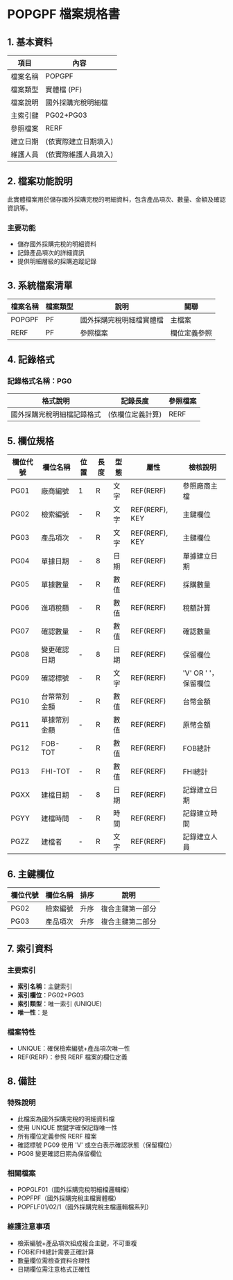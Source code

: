 # POPGPF 檔案規格書

## 1. 基本資料

| 項目 | 內容 |
|------|------|
| 檔案名稱 | POPGPF |
| 檔案類型 | 實體檔 (PF) |
| 檔案說明 | 國外採購完稅明細檔 |
| 主索引鍵 | PG02+PG03 |
| 參照檔案 | RERF |
| 建立日期 | (依實際建立日期填入) |
| 維護人員 | (依實際維護人員填入) |

## 2. 檔案功能說明

此實體檔案用於儲存國外採購完稅的明細資料，包含產品項次、數量、金額及確認資訊等。

### 主要功能
- 儲存國外採購完稅的明細資料
- 記錄產品項次的詳細資訊
- 提供明細層級的採購追蹤記錄

## 3. 系統檔案清單

| 檔案名稱 | 檔案類型 | 說明 | 關聯 |
|----------|----------|------|------|
| POPGPF | PF | 國外採購完稅明細檔實體檔 | 主檔案 |
| RERF | PF | 參照檔案 | 欄位定義參照 |

## 4. 記錄格式

### 記錄格式名稱：PG0

| 格式說明 | 記錄長度 | 參照檔案 |
|----------|----------|----------|
| 國外採購完稅明細檔記錄格式 | (依欄位定義計算) | RERF |

## 5. 欄位規格

| 欄位代號 | 欄位名稱 | 位置 | 長度 | 型態 | 屬性 | 檢核說明 |
|----------|----------|------|------|------|------|----------|
| PG01 | 廠商編號 | 1 | R | 文字 | REF(RERF) | 參照廠商主檔 |
| PG02 | 檢索編號 | - | R | 文字 | REF(RERF), KEY | 主鍵欄位 |
| PG03 | 產品項次 | - | R | 文字 | REF(RERF), KEY | 主鍵欄位 |
| PG04 | 單據日期 | - | 8 | 日期 | REF(RERF) | 單據建立日期 |
| PG05 | 單據數量 | - | R | 數值 | REF(RERF) | 採購數量 |
| PG06 | 進項稅額 | - | R | 數值 | REF(RERF) | 稅額計算 |
| PG07 | 確認數量 | - | R | 數值 | REF(RERF) | 確認數量 |
| PG08 | 變更確認日期 | - | 8 | 日期 | REF(RERF) | 保留欄位 |
| PG09 | 確認標號 | - | R | 文字 | REF(RERF) | 'V' OR ' '，保留欄位 |
| PG10 | 台幣幣別金額 | - | R | 數值 | REF(RERF) | 台幣金額 |
| PG11 | 單據幣別金額 | - | R | 數值 | REF(RERF) | 原幣金額 |
| PG12 | FOB-TOT | - | R | 數值 | REF(RERF) | FOB總計 |
| PG13 | FHI-TOT | - | R | 數值 | REF(RERF) | FHI總計 |
| PGXX | 建檔日期 | - | 8 | 日期 | REF(RERF) | 記錄建立日期 |
| PGYY | 建檔時間 | - | R | 時間 | REF(RERF) | 記錄建立時間 |
| PGZZ | 建檔者 | - | R | 文字 | REF(RERF) | 記錄建立人員 |

## 6. 主鍵欄位

| 欄位代號 | 欄位名稱 | 排序 | 說明 |
|----------|----------|------|------|
| PG02 | 檢索編號 | 升序 | 複合主鍵第一部分 |
| PG03 | 產品項次 | 升序 | 複合主鍵第二部分 |

## 7. 索引資料

### 主要索引
- **索引名稱**：主鍵索引
- **索引欄位**：PG02+PG03
- **索引類型**：唯一索引 (UNIQUE)
- **唯一性**：是

### 檔案特性
- UNIQUE：確保檢索編號+產品項次唯一性
- REF(RERF)：參照 RERF 檔案的欄位定義

## 8. 備註

### 特殊說明
- 此檔案為國外採購完稅的明細資料檔
- 使用 UNIQUE 關鍵字確保記錄唯一性
- 所有欄位定義參照 RERF 檔案
- 確認標號 PG09 使用 'V' 或空白表示確認狀態（保留欄位）
- PG08 變更確認日期為保留欄位

### 相關檔案
- POPGLF01（國外採購完稅明細檔邏輯檔）
- POPFPF（國外採購完稅主檔實體檔）
- POPFLF01/02/1（國外採購完稅主檔邏輯檔系列）

### 維護注意事項
- 檢索編號+產品項次組成複合主鍵，不可重複
- FOB和FHI總計需要正確計算
- 數量欄位需檢查資料合理性
- 日期欄位需注意格式正確性 